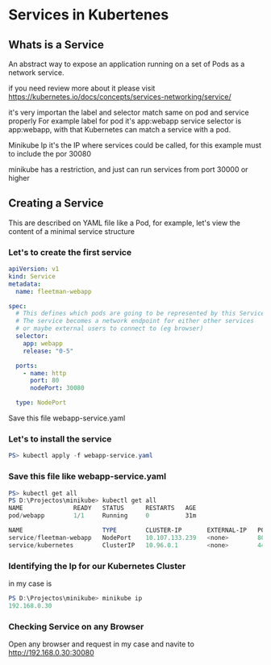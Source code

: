 # Services in Kubertenes

## Whats is a Service

An abstract way to expose an application running on a set of Pods as a network service.

if you need review more about it please visit <https://kubernetes.io/docs/concepts/services-networking/service/>

it's very importan the label and selector match same on pod and service properly
For example label for pod it's app:webapp service selector is app:webapp, with that Kubernetes can match a service with a pod.

Minikube Ip it's the IP where services could be called, for this example must to include the por 30080

minikube has a restriction, and just can run services from port 30000 or higher

## Creating a Service

This are described on YAML file like a Pod, for example, let's view the content of a minimal service structure

### Let's to create the first service

``` yaml
apiVersion: v1
kind: Service
metadata:
  name: fleetman-webapp

spec:
  # This defines which pods are going to be represented by this Service
  # The service becomes a network endpoint for either other services
  # or maybe external users to connect to (eg browser)
  selector:
    app: webapp
    release: "0-5"

  ports:
    - name: http
      port: 80
      nodePort: 30080

  type: NodePort
```

Save this file webapp-service.yaml

### Let's to install the service

``` powershell
PS> kubectl apply -f webapp-service.yaml
```

### Save this file like webapp-service.yaml

``` powershell
PS> kubectl get all
PS D:\Projectos\minikube> kubectl get all
NAME              READY   STATUS      RESTARTS   AGE
pod/webapp        1/1     Running     0          31m

NAME                      TYPE        CLUSTER-IP       EXTERNAL-IP   PORT(S)        AGE
service/fleetman-webapp   NodePort    10.107.133.239   <none>        80:30080/TCP   5m4s
service/kubernetes        ClusterIP   10.96.0.1        <none>        443/TCP        159m
```

### Identifying the Ip for our Kubernetes Cluster

in my case is

``` powershell
PS D:\Projectos\minikube> minikube ip
192.168.0.30
```

### Checking Service on any Browser

Open any browser and request in my case and navite to <http://192.168.0.30:30080>
